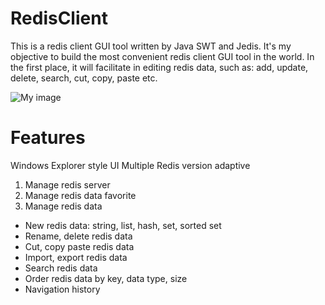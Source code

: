 RedisClient
===========
This is a redis client GUI tool written by Java SWT and Jedis. It's my objective to build the most convenient redis client GUI tool in the world. In the first place, it will facilitate in editing redis data, such as: add, update, delete, search, cut, copy, paste etc.

![My image](https://github.com/caoxinyu/RedisClient/raw/master/src/main/resources/screen.png)

Features
===========
Windows Explorer style UI
Multiple Redis version adaptive

 1. Manage redis server
 2. Manage redis data favorite
 3. Manage redis data
 
 - New redis data: string, list, hash, set, sorted set
 - Rename, delete redis data
 - Cut, copy paste redis data
 - Import, export redis data
 - Search redis data
 - Order redis data by key, data type, size
 - Navigation history
